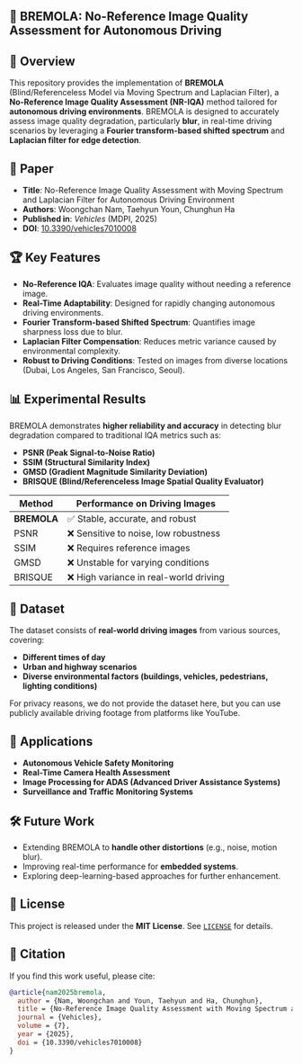 ## 🚗 BREMOLA: No-Reference Image Quality Assessment for Autonomous Driving

## 📌 Overview
This repository provides the implementation of **BREMOLA** (Blind/Referenceless Model via Moving Spectrum and Laplacian Filter), a **No-Reference Image Quality Assessment (NR-IQA)** method tailored for **autonomous driving environments**. BREMOLA is designed to accurately assess image quality degradation, particularly **blur**, in real-time driving scenarios by leveraging a **Fourier transform-based shifted spectrum** and **Laplacian filter for edge detection**.

## 📰 Paper
- **Title**: No-Reference Image Quality Assessment with Moving Spectrum and Laplacian Filter for Autonomous Driving Environment
- **Authors**: Woongchan Nam, Taehyun Youn, Chunghun Ha
- **Published in**: *Vehicles* (MDPI, 2025)
- **DOI**: [10.3390/vehicles7010008](https://doi.org/10.3390/vehicles7010008)

## 🏆 Key Features
- **No-Reference IQA**: Evaluates image quality without needing a reference image.
- **Real-Time Adaptability**: Designed for rapidly changing autonomous driving environments.
- **Fourier Transform-based Shifted Spectrum**: Quantifies image sharpness loss due to blur.
- **Laplacian Filter Compensation**: Reduces metric variance caused by environmental complexity.
- **Robust to Driving Conditions**: Tested on images from diverse locations (Dubai, Los Angeles, San Francisco, Seoul).

## 📊 Experimental Results
BREMOLA demonstrates **higher reliability and accuracy** in detecting blur degradation compared to traditional IQA metrics such as:
- **PSNR (Peak Signal-to-Noise Ratio)**
- **SSIM (Structural Similarity Index)**
- **GMSD (Gradient Magnitude Similarity Deviation)**
- **BRISQUE (Blind/Referenceless Image Spatial Quality Evaluator)**

| Method  | Performance on Driving Images |
|---------|-------------------------------|
| **BREMOLA**  | ✅ Stable, accurate, and robust |
| PSNR    | ❌ Sensitive to noise, low robustness |
| SSIM    | ❌ Requires reference images |
| GMSD    | ❌ Unstable for varying conditions |
| BRISQUE | ❌ High variance in real-world driving |

## 📂 Dataset
The dataset consists of **real-world driving images** from various sources, covering:
- **Different times of day**
- **Urban and highway scenarios**
- **Diverse environmental factors (buildings, vehicles, pedestrians, lighting conditions)**

For privacy reasons, we do not provide the dataset here, but you can use publicly available driving footage from platforms like YouTube.

## 📌 Applications
- **Autonomous Vehicle Safety Monitoring**
- **Real-Time Camera Health Assessment**
- **Image Processing for ADAS (Advanced Driver Assistance Systems)**
- **Surveillance and Traffic Monitoring Systems**

## 🛠️ Future Work
- Extending BREMOLA to **handle other distortions** (e.g., noise, motion blur).
- Improving real-time performance for **embedded systems**.
- Exploring deep-learning-based approaches for further enhancement.

## 📜 License
This project is released under the **MIT License**. See [`LICENSE`](LICENSE) for details.

## 📝 Citation
If you find this work useful, please cite:
```bibtex
@article{nam2025bremola,
  author = {Nam, Woongchan and Youn, Taehyun and Ha, Chunghun},
  title = {No-Reference Image Quality Assessment with Moving Spectrum and Laplacian Filter for Autonomous Driving Environment},
  journal = {Vehicles},
  volume = {7},
  year = {2025},
  doi = {10.3390/vehicles7010008}
}
